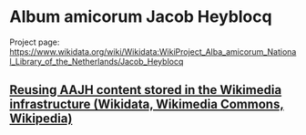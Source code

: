# Album amicorum Jacob Heyblocq
Project page: https://www.wikidata.org/wiki/Wikidata:WikiProject_Alba_amicorum_National_Library_of_the_Netherlands/Jacob_Heyblocq
## [Reusing AAJH content stored in the Wikimedia infrastructure (Wikidata, Wikimedia Commons, Wikipedia)](reuse)


